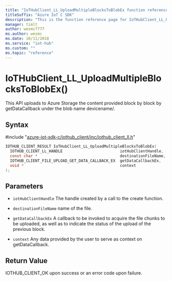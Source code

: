 ```yaml
---                             
title: "IoTHubClient_LL_UploadMultipleBlocksToBlobEx function reference | Microsoft Docs" 
titleSuffix: "Azure IoT C SDK"            
description: "This is the function reference page for IoTHubClient_LL_UploadMultipleBlocksToBlobEx() in the Azure IoT C SDK. This SDK is used with the Azure IoT Hub and Azure IoT Hub Device Provisioning Service"            
manager: timlt                 
author: wesmc7777              
ms.author: wesmc               
ms.date: 10/11/2018                    
ms.service: "iot-hub"             
ms.custom: ""                
ms.topic: "reference"        
---                            
```


# IoTHubClient_LL_UploadMultipleBlocksToBlobEx()

This API uploads to Azure Storage the content provided block by block by getDataCallback under the blob name devicename/.

## Syntax

\#include "[azure-iot-sdk-c/iothub_client/inc/iothub_client_ll.h](../iothub-client-ll-h.md)"  
```C
IOTHUB_CLIENT_RESULT IoTHubClient_LL_UploadMultipleBlocksToBlobEx(
  IOTHUB_CLIENT_LL_HANDLE                         iotHubClientHandle,
  const char *                                    destinationFileName,
  IOTHUB_CLIENT_FILE_UPLOAD_GET_DATA_CALLBACK_EX  getDataCallbackEx,
  void *                                          context
);
```

## Parameters
* `iotHubClientHandle` The handle created by a call to the create function. 

* `destinationFileName` name of the file. 

* `getDataCallbackEx` A callback to be invoked to acquire the file chunks to be uploaded, as well as to indicate the status of the upload of the previous block. 

* `context` Any data provided by the user to serve as context on getDataCallback.

## Return Value
IOTHUB_CLIENT_OK upon success or an error code upon failure.

